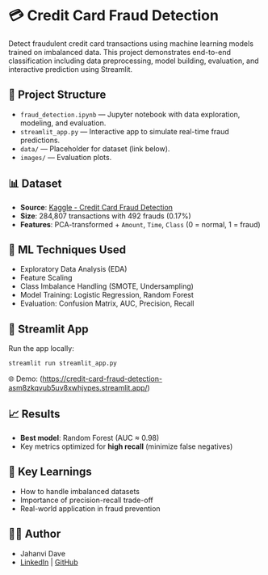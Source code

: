 # 💳 Credit Card Fraud Detection

Detect fraudulent credit card transactions using machine learning models trained on imbalanced data. This project demonstrates end-to-end classification including data preprocessing, model building, evaluation, and interactive prediction using Streamlit.

## 📂 Project Structure

- `fraud_detection.ipynb` — Jupyter notebook with data exploration, modeling, and evaluation.
- `streamlit_app.py` — Interactive app to simulate real-time fraud predictions.
- `data/` — Placeholder for dataset (link below).
- `images/` — Evaluation plots.

## 📊 Dataset

- **Source**: [Kaggle - Credit Card Fraud Detection](https://www.kaggle.com/datasets/mlg-ulb/creditcardfraud)
- **Size**: 284,807 transactions with 492 frauds (0.17%)
- **Features**: PCA-transformed + `Amount`, `Time`, `Class` (0 = normal, 1 = fraud)

## 🧠 ML Techniques Used

- Exploratory Data Analysis (EDA)
- Feature Scaling
- Class Imbalance Handling (SMOTE, Undersampling)
- Model Training: Logistic Regression, Random Forest
- Evaluation: Confusion Matrix, AUC, Precision, Recall

## 🚀 Streamlit App

Run the app locally:

```bash
streamlit run streamlit_app.py
```

🌐 Demo: (https://credit-card-fraud-detection-asm8zkqvub5uv8xwhjvpes.streamlit.app/)

## 📈 Results

- **Best model**: Random Forest (AUC ≈ 0.98)
- Key metrics optimized for **high recall** (minimize false negatives)

## 📌 Key Learnings

- How to handle imbalanced datasets
- Importance of precision-recall trade-off
- Real-world application in fraud prevention

## 🧑‍💻 Author

- Jahanvi Dave  
- [LinkedIn](https://www.linkedin.com/in/jahanvi-8271a7214) | [GitHub](https://github.com/Jahanvi3008)
